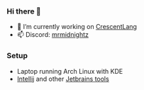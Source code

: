 ### Hi there 👋
- 🔭 I’m currently working on [CrescentLang](https://github.com/camdenorrb/CrescentLang)
- 📫 Discord: [mrmidnightz](https://discord.com/users/170232582770917376)

### Setup
- Laptop running Arch Linux with KDE
- [Intellij](https://www.jetbrains.com/idea/) and other [Jetbrains tools](https://www.jetbrains.com/lp/toolbox/)

<!--
**camdenorrb/camdenorrb** is a ✨ _special_ ✨ repository because its `README.md` (this file) appears on your GitHub profile.

Here are some ideas to get you started:
- 🔭 I’m currently working on ...
- 🌱 I’m currently learning ...
- 👯 I’m looking to collaborate on ...
- 🤔 I’m looking for help with ...
- 💬 Ask me about ...
- 📫 How to reach me: ...
- 😄 Pronouns: ...
- ⚡ Fun fact: ...
-->
